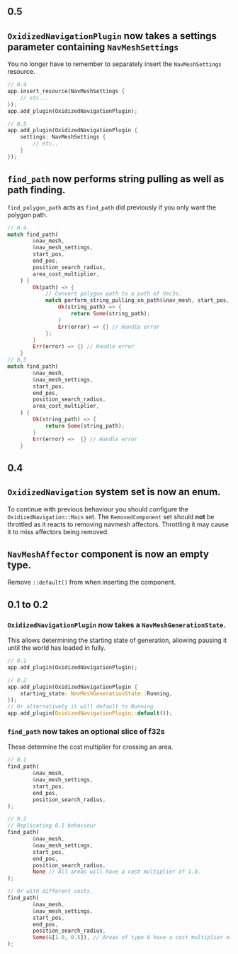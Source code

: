 ## 0.5

## ``OxidizedNavigationPlugin`` now takes a settings parameter containing ``NavMeshSettings``

You no longer have to remember to separately insert the ``NavMeshSettings`` resource.

```rust
// 0.4
app.insert_resource(NavMeshSettings {
    // etc...
});
app.add_plugin(OxidizedNavigationPlugin);

// 0.5
app.add_plugin(OxidizedNavigationPlugin {
    settings: NavMeshSettings {
        // etc..
    }
});
```


## ``find_path`` now performs string pulling as well as path finding.

``find_polygon_path`` acts as ``find_path`` did previously if you only want the polygon path.

```rust
// 0.4
match find_path(
        &nav_mesh,
        &nav_mesh_settings,
        start_pos,
        end_pos,
        position_search_radius,
        area_cost_multiplier,
    ) {
        Ok(path) => {
            // Convert polygon path to a path of Vec3s.
            match perform_string_pulling_on_path(&nav_mesh, start_pos, end_pos, &path) {
                Ok(string_path) => {
                    return Some(string_path);
                }
                Err(error) => {} // Handle error
            };
        }
        Err(error) => {} // Handle error
    }
// 0.5
match find_path(
        &nav_mesh,
        &nav_mesh_settings,
        start_pos,
        end_pos,
        position_search_radius,
        area_cost_multiplier,
    ) {
        Ok(string_path) => {
            return Some(string_path);
        }
        Err(error) =>  {} // Handle error
    }
```

## 0.4

## ``OxidizedNavigation`` system set is now an enum.

To continue with previous behaviour you should configure the ``OxidizedNavigation::Main`` set. The ``RemovedComponent`` set should **not** be throttled as it reacts to removing navmesh affectors. Throttling it may cause it to miss affectors being removed.

## ``NavMeshAffector`` component is now an empty type.

Remove ``::default()`` from when inserting the component.

## 0.1 to 0.2

### ``OxidizedNavigationPlugin`` now takes a ``NavMeshGenerationState``.
This allows determining the starting state of generation, allowing pausing it until the world has loaded in fully.

```rust
// 0.1
app.add_plugin(OxidizedNavigationPlugin);

// 0.2
app.add_plugin(OxidizedNavigationPlugin {
    starting_state: NavMeshGenerationState::Running,
});
// Or alternatively it will default to Running
app.add_plugin(OxidizedNavigationPlugin::default());
```

### ``find_path`` now takes an optional slice of f32s
These determine the cost multiplier for crossing an area.

```rust
// 0.1
find_path(
        &nav_mesh,
        &nav_mesh_settings,
        start_pos,
        end_pos,
        position_search_radius,
);

// 0.2
// Replicating 0.1 behaviour
find_path(
        &nav_mesh,
        &nav_mesh_settings,
        start_pos,
        end_pos,
        position_search_radius,
        None // All areas will have a cost multiplier of 1.0.
);

// Or with different costs.
find_path(
        &nav_mesh,
        &nav_mesh_settings,
        start_pos,
        end_pos,
        position_search_radius,
        Some(&[1.0, 0.5]), // Areas of type 0 have a cost multiplier of 1.0. Whilst areas of type 1 have a cost of 0.5. Type 1 areas will be considered cheaper to traverse. Any areas above type 1 will have a multiplier  of 1.0.
);
```
